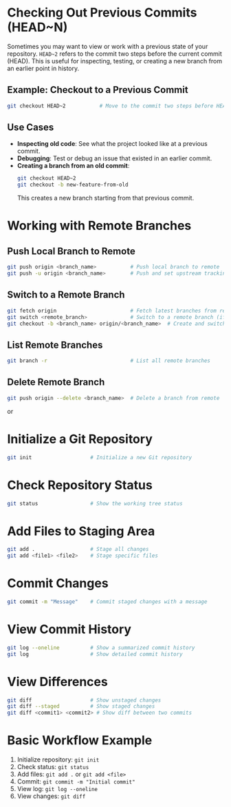 # Checking Out Previous Commits (HEAD~N)

Sometimes you may want to view or work with a previous state of your repository. `HEAD~2` refers to the commit two steps before the current commit (HEAD). This is useful for inspecting, testing, or creating a new branch from an earlier point in history.

## Example: Checkout to a Previous Commit
```sh
git checkout HEAD~2           # Move to the commit two steps before HEAD (detached HEAD state)
```

## Use Cases
- **Inspecting old code**: See what the project looked like at a previous commit.
- **Debugging**: Test or debug an issue that existed in an earlier commit.
- **Creating a branch from an old commit**:
	```sh
	git checkout HEAD~2
	git checkout -b new-feature-from-old
	```
	This creates a new branch starting from that previous commit.
# Working with Remote Branches

## Push Local Branch to Remote
```sh
git push origin <branch_name>           # Push local branch to remote
git push -u origin <branch_name>        # Push and set upstream tracking
```

## Switch to a Remote Branch
```sh
git fetch origin                        # Fetch latest branches from remote
git switch <remote_branch>              # Switch to a remote branch (if already tracked)
git checkout -b <branch_name> origin/<branch_name>  # Create and switch to a local branch tracking remote
```

## List Remote Branches
```sh
git branch -r                           # List all remote branches
```

## Delete Remote Branch
```sh
git push origin --delete <branch_name>  # Delete a branch from remote
```
or 

# Initialize a Git Repository
```sh
git init                   # Initialize a new Git repository
```

# Check Repository Status
```sh
git status                 # Show the working tree status
```

# Add Files to Staging Area
```sh
git add .                  # Stage all changes
git add <file1> <file2>    # Stage specific files
```

# Commit Changes
```sh
git commit -m "Message"    # Commit staged changes with a message
```

# View Commit History
```sh
git log --oneline          # Show a summarized commit history
git log                    # Show detailed commit history
```

# View Differences
```sh
git diff                   # Show unstaged changes
git diff --staged          # Show staged changes
git diff <commit1> <commit2> # Show diff between two commits
```

# Basic Workflow Example
1. Initialize repository: `git init`
2. Check status: `git status`
3. Add files: `git add .` or `git add <file>`
4. Commit: `git commit -m "Initial commit"`
5. View log: `git log --oneline`
6. View changes: `git diff`

